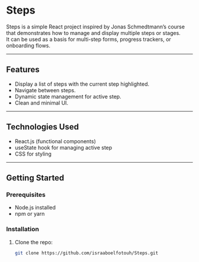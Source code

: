 # Steps

Steps is a simple React project inspired by Jonas Schmedtmann’s course that demonstrates how to manage and display multiple steps or stages.  
It can be used as a basis for multi-step forms, progress trackers, or onboarding flows.

---

## Features
- Display a list of steps with the current step highlighted.
- Navigate between steps.
- Dynamic state management for active step.
- Clean and minimal UI.

---

## Technologies Used
- React.js (functional components)
- useState hook for managing active step
- CSS for styling

---

## Getting Started

### Prerequisites
- Node.js installed
- npm or yarn

### Installation
1. Clone the repo:
   ```bash
   git clone https://github.com/israaboelfotouh/Steps.git
